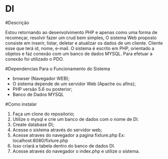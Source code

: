 # DI 

#Descrição 

Estou retornando ao desenvolvimento PHP e apenas como uma forma de recomeçar, resolvir fazer um crud bem simples,
O sistema Web proposto consiste em inserir, listar, deletar e atualizar os dados de um cliente. Cliente esse que terá
id, nome, e-mail. O sistema é escrito em PHP, orientado a objetos e faz conexão com um banco de dados MYSQL. Para efetuar a conexão foi utilizado o
PDO. 

#Dependencias Para o Funcionamento do Sistema 

* browser (Navegador WEB);
* O sistema depende de um servidor Web (Apache ou afins);
* PHP versão 5.6 ou posterior;
* Banco de Dados MYSQL

#Como instalar

1. Faça um clone do repositorio;
2. Utilize o mysql e crie um banco de dados com o nome de DI.
3. Create database DI;
2. Acesse o sistema através do servidor web;
3. Acesse atraves do navegador a pagina fixture.php Ex: localhost:8080/fixture.php
4. Isso criará a tabela dentro do banco de dados DI.
5. Acesse atraves do navegador o index.php e utilize o sistema.

